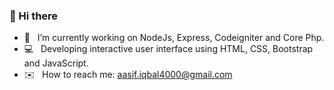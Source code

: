 ### 👋 Hi there

- :rocket:  &nbsp; I’m currently working on NodeJs, Express, Codeigniter and Core Php.
- :computer: &nbsp;  Developing interactive user interface using HTML, CSS, Bootstrap and JavaScript.
- :envelope: &nbsp;  How to reach me: aasif.iqbal4000@gmail.com

